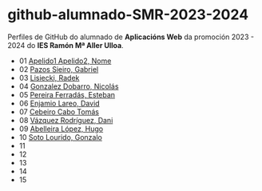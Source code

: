 # github-alumnado-SMR-2023-2024

Perfiles de GitHub do alumnado de **Aplicacións Web** da promoción 2023 - 2024 do **IES Ramón Mª Aller Ulloa**.

* 01 [Apelido1 Apelido2, Nome](https://github.com/xxx...)
* 02 [Pazos Sieiro, Gabriel](https://github.com/retr0500)
* 03 [Lisiecki, Radek](https://github.com/Raddek96)
* 04 [Gonzalez Dobarro, Nicolás](https://github.com/Nicolasgon2006)
* 05 [Pereira Ferradás, Esteban](https://github.com/dokkanman1)
* 06 [Enjamio Lareo, David](https://github.com/deivis724)
* 07 [Cebeiro Cabo Tomás](https://github.com/tomascebeiro)
* 08 [Vázquez Rodríguez, Dani](https://github.com/tomatefrito)
* 09 [Abelleira López, Hugo](https://github.com/Hugogub)
* 10 [Soto Lourido, Gonzalo](https://github.com/gonzaloallerulloa)
* 11 []()
* 12 []()
* 13 []()
* 14 []()
* 15 []()

